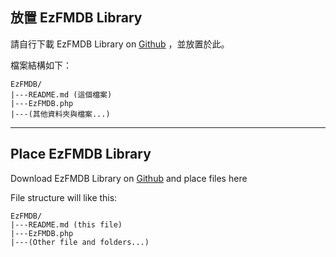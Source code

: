## 放置 EzFMDB Library

請自行下載 EzFMDB Library on [Github](https://github.com/darkk6/EzFMDB) ，並放置於此。

檔案結構如下：

	EzFMDB/
	|---README.md (這個檔案)
	|---EzFMDB.php
	|---(其他資料夾與檔案...)
	
---
## Place EzFMDB Library

Download EzFMDB Library on [Github](https://github.com/darkk6/EzFMDB) and place files here

File structure will like this:

	EzFMDB/
	|---README.md (this file)
	|---EzFMDB.php
	|---(Other file and folders...)
